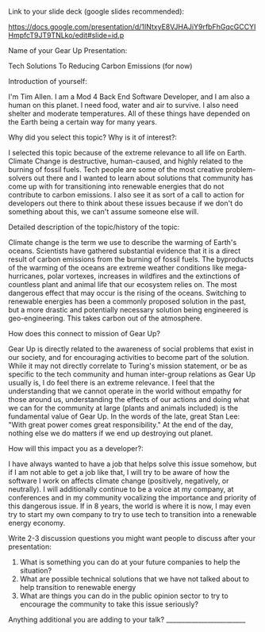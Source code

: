 Link to your slide deck (google slides recommended):

https://docs.google.com/presentation/d/1INtxyE8VJHAJiY9rfbFhGqcGCCYIHmpfcT9JT9TNLko/edit#slide=id.p

Name of your Gear Up Presentation:

Tech Solutions To Reducing Carbon Emissions (for now)

Introduction of yourself:

I'm Tim Allen. I am a Mod 4 Back End Software Developer, and I am also a human on this planet. I need food, water and air to survive. I also need shelter and moderate temperatures. All of these things have depended on the Earth being a certain way for many years.

Why did you select this topic?  Why is it of interest?:

I selected this topic because of the extreme relevance to all life on Earth. Climate Change is destructive, human-caused, and highly related to the burning of fossil fuels. Tech people are some of the most creative problem-solvers out there and I wanted to learn about solutions that community has come up with for transitioning into renewable energies that do not contribute to carbon emissions. I also see it as sort of a call to action for developers out there to think about these issues because if we don't do something about this, we can't assume someone else will.

Detailed description of the topic/history of the topic:

Climate change is the term we use to describe the warming of Earth's oceans. Scientists have gathered substantial evidence that it is a direct result of carbon emissions from the burning of fossil fuels. The byproducts of the warming of the oceans are extreme weather conditions like mega-hurricanes, polar vortexes, increases in wildfires and the extinctions of countless plant and animal life that our ecosystem relies on. The most dangerous effect that may occur is the rising of the oceans. Switching to renewable energies has been a commonly proposed solution in the past, but a more drastic and potentially necessary solution being engineered is geo-engineering. This takes carbon out of the atmosphere.

How does this connect to mission of Gear Up?

Gear Up is directly related to the awareness of social problems that exist in our society, and for encouraging activities to become part of the solution. While it may not directly correlate to Turing's mission statement, or be as specific to the tech community and human inter-group relations as Gear Up usually is, I do feel there is an extreme relevance. I feel that the understanding that we cannot operate in the world without empathy for those around us, understanding the effects of our actions and doing what we can for the community at large (plants and animals included) is the fundamental value of Gear Up. In the words of the late, great Stan Lee: "With great power comes great responsibility." At the end of the day, nothing else we do matters if we end up destroying out planet.

How will this impact you as a developer?:

I have always wanted to have a job that helps solve this issue somehow, but if I am not able to get a job like that, I will try to be aware of how the software I work on affects climate change (positively, negatively, or neutrally). I will additionally continue to be a voice at my company, at conferences and in my community vocalizing the importance and priority of this dangerous issue. If in 8 years, the world is where it is now, I may even try to start my own company to try to use tech to transition into a renewable energy economy.

Write 2-3 discussion questions you might want people to discuss after your presentation:
  1. What is something you can do at your future companies to help the situation?
  2. What are possible technical solutions that we have not talked about to help transition to renewable energy
  3. What are things you can do in the public opinion sector to try to encourage the community to take this issue seriously?

 Anything additional you are adding to your talk? _________________________
